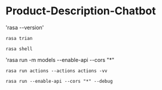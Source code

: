 # Product-Description-Chatbot
 
'rasa --version'
 
`rasa trian`

`rasa shell`

'rasa run -m models --enable-api --cors "*"

`rasa run actions --actions actions -vv`

`rasa run --enable-api --cors "*" --debug`